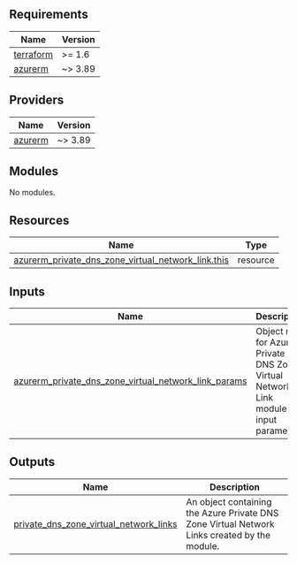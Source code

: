 <!-- BEGIN_TF_DOCS -->
<!-- markdown-table-prettify-ignore-start -->
## Requirements

| Name | Version |
|------|---------|
| <a name="requirement_terraform"></a> [terraform](#requirement\_terraform) | >= 1.6 |
| <a name="requirement_azurerm"></a> [azurerm](#requirement\_azurerm) | ~> 3.89 |

## Providers

| Name | Version |
|------|---------|
| <a name="provider_azurerm"></a> [azurerm](#provider\_azurerm) | ~> 3.89 |

## Modules

No modules.

## Resources

| Name | Type |
|------|------|
| [azurerm_private_dns_zone_virtual_network_link.this](https://registry.terraform.io/providers/hashicorp/azurerm/latest/docs/resources/private_dns_zone_virtual_network_link) | resource |

## Inputs

| Name | Description | Type | Default | Required |
|------|-------------|------|---------|:--------:|
| <a name="input_azurerm_private_dns_zone_virtual_network_link_params"></a> [azurerm\_private\_dns\_zone\_virtual\_network\_link\_params](#input\_azurerm\_private\_dns\_zone\_virtual\_network\_link\_params) | Object map for Azure Private DNS Zone Virtual Network Link module input parameters. | <pre>map(object({<br>    name                  = string # Required<br>    private_dns_zone_name = string # Required<br>    resource_group_name   = string # Required<br>    virtual_network_id    = string # Required<br>    registration_enabled  = bool<br>    tags                  = map(string)<br>  }))</pre> | n/a | yes |

## Outputs

| Name | Description |
|------|-------------|
| <a name="output_private_dns_zone_virtual_network_links"></a> [private\_dns\_zone\_virtual\_network\_links](#output\_private\_dns\_zone\_virtual\_network\_links) | An object containing the Azure Private DNS Zone Virtual Network Links created by the module. |
<!-- markdown-table-prettify-ignore-end -->

<!-- END_TF_DOCS -->
